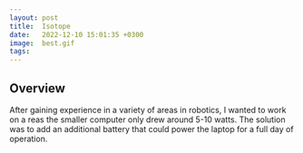 ```yaml
---
layout: post
title:  Isotope
date:   2022-12-10 15:01:35 +0300 
image:  best.gif
tags:   
---
```

## Overview

After gaining experience in a variety of areas in robotics, I wanted to work on a reas the smaller computer only drew around 5-10 watts. The solution was to add an additional battery that could power the laptop for a full day of operation. 



